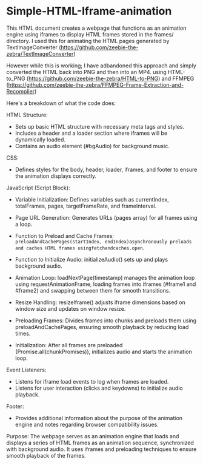 # Simple-HTML-Iframe-animation

This HTML document creates a webpage that functions as an animation engine using iframes to display HTML frames stored in the frames/ directory. 
I used this for animating the HTML pages generated by TextImageConverter (https://github.com/zeebie-the-zebra/TextImageConverter)

However while this is working; I have adbandoned this approach and simply converted the HTML back into PNG and then into an MP4. using HTML-to_PNG (https://github.com/zeebie-the-zebra/HTML-to-PNG) and FFMPEG (https://github.com/zeebie-the-zebra/FFMPEG-Frame-Extraction-and-Recomplier)

Here's a breakdown of what the code does:

HTML Structure:

* Sets up basic HTML structure with necessary meta tags and styles.
* Includes a header and a loader section where iframes will be dynamically loaded.
* Contains an audio element (#bgAudio) for background music.

CSS:

* Defines styles for the body, header, loader, iframes, and footer to ensure the animation displays correctly.

JavaScript (Script Block):

* Variable Initialization: Defines variables such as currentIndex, totalFrames, pages, targetFrameRate, and frameInterval.
* Page URL Generation: Generates URLs (pages array) for all frames using a loop.
* Function to Preload and Cache Frames: `
preloadAndCachePages(startIndex, endIndex)asynchronously preloads and caches HTML frames usingfetchandcaches.open`.

* Function to Initialize Audio: initializeAudio() sets up and plays background audio.
* Animation Loop: loadNextPage(timestamp) manages the animation loop using requestAnimationFrame, loading frames into iframes (#frame1 and #frame2) and swapping between them for smooth transitions.
* Resize Handling: resizeIframe() adjusts iframe dimensions based on window size and updates on window resize.
* Preloading Frames: Divides frames into chunks and preloads them using preloadAndCachePages, ensuring smooth playback by reducing load times.
* Initialization: After all frames are preloaded (Promise.all(chunkPromises)), initializes audio and starts the animation loop.

Event Listeners:

* Listens for iframe load events to log when frames are loaded.
* Listens for user interaction (clicks and keydowns) to initialize audio playback.

Footer:

* Provides additional information about the purpose of the animation engine and notes regarding browser compatibility issues.

Purpose: The webpage serves as an animation engine that loads and displays a series of HTML frames as an animation sequence, synchronized with background audio. It uses iframes and preloading techniques to ensure smooth playback of the frames.
